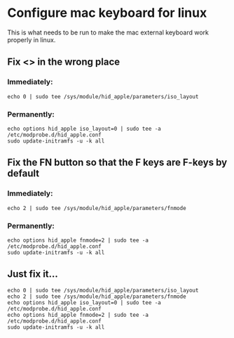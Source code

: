 # Configure mac keyboard for linux

This is what needs to be run to make the mac external keyboard work properly in linux.

## Fix <> in the wrong place
### Immediately:
```echo 0 | sudo tee /sys/module/hid_apple/parameters/iso_layout```
### Permanently:
```
echo options hid_apple iso_layout=0 | sudo tee -a /etc/modprobe.d/hid_apple.conf
sudo update-initramfs -u -k all
```

## Fix the FN button so that the F keys are F-keys by default
### Immediately:
```echo 2 | sudo tee /sys/module/hid_apple/parameters/fnmode```
### Permanently:
```
echo options hid_apple fnmode=2 | sudo tee -a /etc/modprobe.d/hid_apple.conf
sudo update-initramfs -u -k all
```

## Just fix it...

```
echo 0 | sudo tee /sys/module/hid_apple/parameters/iso_layout
echo 2 | sudo tee /sys/module/hid_apple/parameters/fnmode
echo options hid_apple iso_layout=0 | sudo tee -a /etc/modprobe.d/hid_apple.conf
echo options hid_apple fnmode=2 | sudo tee -a /etc/modprobe.d/hid_apple.conf
sudo update-initramfs -u -k all
```



